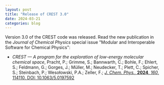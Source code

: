 ```yaml
---
layout: post
title: "Release of CREST 3.0"
date: 2024-03-21
categories: blog
---
```


Version 3.0 of the CREST code was released. 
Read the new publication in the *Journal of Chemical Physics* special issue "Modular and Interoperable Software for Chemical Physics":
- *CREST — A program for the exploration of low-energy molecular chemical space*, Pracht, P.; Grimme, S.; Bannwarth, C.; Bohle, F.; Ehlert, S.; Feldmann, G.; Gorges, J.; Müller, M.; Neudecker, T.; Plett, C.; Spicher, S.; Steinbach, P.; Wesołowski, P.A.; Zeller, F.; [*J. Chem. Phys.*, **2024**, *160*, 114110. DOI: 10.1063/5.0197592](https://doi.org/10.1063/5.0197592)
<br>
